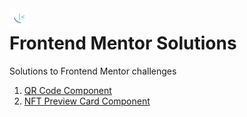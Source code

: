 <img style="float: left;" src="favicon-32x32.png"/>

# Frontend Mentor Solutions
Solutions to Frontend Mentor challenges

1. [QR Code Component](https://deepak-parmar.github.io/frontend-mentor-solutions/qr-code-component)
2. [NFT Preview Card Component](https://deepak-parmar.github.io/frontend-mentor-solutions/nft-preview-card-component)
